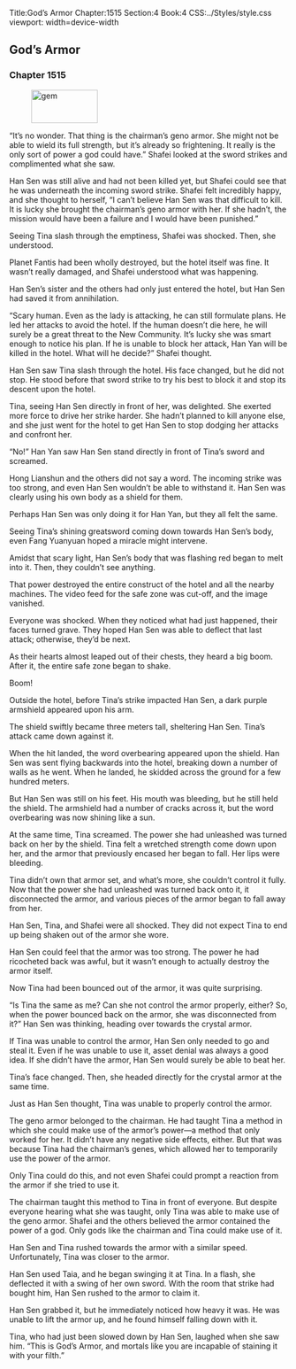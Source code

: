 Title:God’s Armor 
Chapter:1515 
Section:4 
Book:4 
CSS:../Styles/style.css 
viewport: width=device-width
  
## God’s Armor
### Chapter 1515
  
<figure>
	<img src="../Images/gem.gif" alt="gem" id="gem" width="120" height="60" />
</figure>
  

  
“It’s no wonder. That thing is the chairman’s geno armor. She might not be able to wield its full strength, but it’s already so frightening. It really is the only sort of power a god could have.” Shafei looked at the sword strikes and complimented what she saw.

Han Sen was still alive and had not been killed yet, but Shafei could see that he was underneath the incoming sword strike. Shafei felt incredibly happy, and she thought to herself, “I can’t believe Han Sen was that difficult to kill. It is lucky she brought the chairman’s geno armor with her. If she hadn’t, the mission would have been a failure and I would have been punished.”

Seeing Tina slash through the emptiness, Shafei was shocked. Then, she understood.

Planet Fantis had been wholly destroyed, but the hotel itself was fine. It wasn’t really damaged, and Shafei understood what was happening.

Han Sen’s sister and the others had only just entered the hotel, but Han Sen had saved it from annihilation.

“Scary human. Even as the lady is attacking, he can still formulate plans. He led her attacks to avoid the hotel. If the human doesn’t die here, he will surely be a great threat to the New Community. It’s lucky she was smart enough to notice his plan. If he is unable to block her attack, Han Yan will be killed in the hotel. What will he decide?” Shafei thought.

Han Sen saw Tina slash through the hotel. His face changed, but he did not stop. He stood before that sword strike to try his best to block it and stop its descent upon the hotel.

Tina, seeing Han Sen directly in front of her, was delighted. She exerted more force to drive her strike harder. She hadn’t planned to kill anyone else, and she just went for the hotel to get Han Sen to stop dodging her attacks and confront her.

“No!” Han Yan saw Han Sen stand directly in front of Tina’s sword and screamed.

Hong Lianshun and the others did not say a word. The incoming strike was too strong, and even Han Sen wouldn’t be able to withstand it. Han Sen was clearly using his own body as a shield for them.

Perhaps Han Sen was only doing it for Han Yan, but they all felt the same.

Seeing Tina’s shining greatsword coming down towards Han Sen’s body, even Fang Yuanyuan hoped a miracle might intervene.

Amidst that scary light, Han Sen’s body that was flashing red began to melt into it. Then, they couldn’t see anything.

That power destroyed the entire construct of the hotel and all the nearby machines. The video feed for the safe zone was cut-off, and the image vanished.

Everyone was shocked. When they noticed what had just happened, their faces turned grave. They hoped Han Sen was able to deflect that last attack; otherwise, they’d be next.

As their hearts almost leaped out of their chests, they heard a big boom. After it, the entire safe zone began to shake.

Boom!

Outside the hotel, before Tina’s strike impacted Han Sen, a dark purple armshield appeared upon his arm.

The shield swiftly became three meters tall, sheltering Han Sen. Tina’s attack came down against it.

When the hit landed, the word overbearing appeared upon the shield. Han Sen was sent flying backwards into the hotel, breaking down a number of walls as he went. When he landed, he skidded across the ground for a few hundred meters.

But Han Sen was still on his feet. His mouth was bleeding, but he still held the shield. The armshield had a number of cracks across it, but the word overbearing was now shining like a sun.

At the same time, Tina screamed. The power she had unleashed was turned back on her by the shield. Tina felt a wretched strength come down upon her, and the armor that previously encased her began to fall. Her lips were bleeding.

Tina didn’t own that armor set, and what’s more, she couldn’t control it fully. Now that the power she had unleashed was turned back onto it, it disconnected the armor, and various pieces of the armor began to fall away from her.

Han Sen, Tina, and Shafei were all shocked. They did not expect Tina to end up being shaken out of the armor she wore.

Han Sen could feel that the armor was too strong. The power he had ricocheted back was awful, but it wasn’t enough to actually destroy the armor itself.

Now Tina had been bounced out of the armor, it was quite surprising.

“Is Tina the same as me? Can she not control the armor properly, either? So, when the power bounced back on the armor, she was disconnected from it?” Han Sen was thinking, heading over towards the crystal armor.

If Tina was unable to control the armor, Han Sen only needed to go and steal it. Even if he was unable to use it, asset denial was always a good idea. If she didn’t have the armor, Han Sen would surely be able to beat her.

Tina’s face changed. Then, she headed directly for the crystal armor at the same time.

Just as Han Sen thought, Tina was unable to properly control the armor.

The geno armor belonged to the chairman. He had taught Tina a method in which she could make use of the armor’s power—a method that only worked for her. It didn’t have any negative side effects, either. But that was because Tina had the chairman’s genes, which allowed her to temporarily use the power of the armor.

Only Tina could do this, and not even Shafei could prompt a reaction from the armor if she tried to use it.

The chairman taught this method to Tina in front of everyone. But despite everyone hearing what she was taught, only Tina was able to make use of the geno armor. Shafei and the others believed the armor contained the power of a god. Only gods like the chairman and Tina could make use of it.

Han Sen and Tina rushed towards the armor with a similar speed. Unfortunately, Tina was closer to the armor.

Han Sen used Taia, and he began swinging it at Tina. In a flash, she deflected it with a swing of her own sword. With the room that strike had bought him, Han Sen rushed to the armor to claim it.

Han Sen grabbed it, but he immediately noticed how heavy it was. He was unable to lift the armor up, and he found himself falling down with it.

Tina, who had just been slowed down by Han Sen, laughed when she saw him. “This is God’s Armor, and mortals like you are incapable of staining it with your filth.”